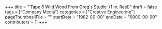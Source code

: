 +++
title = "'Tape 6 Wild Wood From Greg's Studio' (1 In. Reel)"
draft = false
tags = ["Company Media"]
categories = ["Creative Engineering"]
pageThumbnailFile = ""
startDate = "1982-00-00"
endDate = "0000-00-00"
contributors = []
+++

